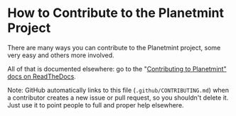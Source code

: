 <!---
Copyright © 2020 Interplanetary Database Association e.V.,
Planetmint and IPDB software contributors.
SPDX-License-Identifier: (Apache-2.0 AND CC-BY-4.0)
Code is Apache-2.0 and docs are CC-BY-4.0
--->

# How to Contribute to the Planetmint Project

There are many ways you can contribute to the Planetmint project, some very easy and others more involved.

All of that is documented elsewhere: go to the "[Contributing to Planetmint" docs on ReadTheDocs](https://docs.bigchaindb.com/projects/contributing/en/latest/index.html).

Note: GitHub automatically links to this file (`.github/CONTRIBUTING.md`) when a contributor creates a new issue or pull request, so you shouldn't delete it. Just use it to point people to full and proper help elsewhere.
